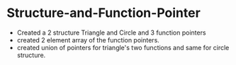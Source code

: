 # Structure-and-Function-Pointer
* Created a 2 structure Triangle and Circle and 3 function pointers
* created 2 element array of the function pointers.
* created union of pointers for triangle's two functions and same for circle structure.
